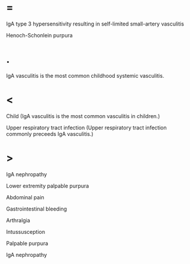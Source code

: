 # =

IgA type 3 hypersensitivity resulting in self-limited small-artery vasculitis

Henoch-Schonlein purpura

# .

IgA vasculitis is the most common childhood systemic vasculitis.

# <

Child (IgA vasculitis is the most common vasculitis in children.)

Upper respiratory tract infection (Upper respiratory tract infection commonly preceeds IgA vasculitis.)

# >

IgA nephropathy

Lower extremity palpable purpura

Abdominal pain

Gastrointestinal bleeding

Arthralgia

Intussusception

Palpable purpura

IgA nephropathy
